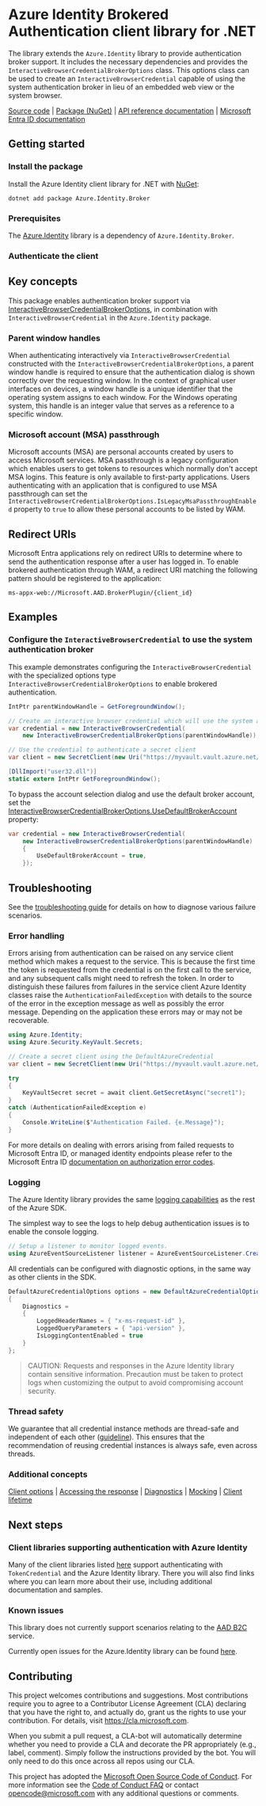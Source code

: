 # Azure Identity Brokered Authentication client library for .NET

The library extends the `Azure.Identity` library to provide authentication broker support. It includes the necessary dependencies and provides the `InteractiveBrowserCredentialBrokerOptions` class. This options class can be used to create an `InteractiveBrowserCredential` capable of using the system authentication broker in lieu of an embedded web view or the system browser.

[Source code][source] | [Package (NuGet)][package] | [API reference documentation][identity_api_docs] | [Microsoft Entra ID documentation][entraid_doc]

## Getting started

### Install the package

Install the Azure Identity client library for .NET with [NuGet][nuget]:

```dotnetcli
dotnet add package Azure.Identity.Broker
```

### Prerequisites

The [Azure.Identity][azure_identity] library is a dependency of `Azure.Identity.Broker`.

### Authenticate the client

## Key concepts

This package enables authentication broker support via [InteractiveBrowserCredentialBrokerOptions](https://learn.microsoft.com/dotnet/api/azure.identity.broker.interactivebrowsercredentialbrokeroptions), in combination with `InteractiveBrowserCredential` in the `Azure.Identity` package.

### Parent window handles

When authenticating interactively via `InteractiveBrowserCredential` constructed with the `InteractiveBrowserCredentialBrokerOptions`, a parent window handle is required to ensure that the authentication dialog is shown correctly over the requesting window. In the context of graphical user interfaces on devices, a window handle is a unique identifier that the operating system assigns to each window. For the Windows operating system, this handle is an integer value that serves as a reference to a specific window.

### Microsoft account (MSA) passthrough

Microsoft accounts (MSA) are personal accounts created by users to access Microsoft services. MSA passthrough is a legacy configuration which enables users to get tokens to resources which normally don't accept MSA logins. This feature is only available to first-party applications. Users authenticating with an application that is configured to use MSA passthrough can set the `InteractiveBrowserCredentialBrokerOptions.IsLegacyMsaPassthroughEnabled` property to `true` to allow these personal accounts to be listed by WAM.

## Redirect URIs

Microsoft Entra applications rely on redirect URIs to determine where to send the authentication response after a user has logged in. To enable brokered authentication through WAM, a redirect URI matching the following pattern should be registered to the application:

```
ms-appx-web://Microsoft.AAD.BrokerPlugin/{client_id}
```

## Examples

### Configure the `InteractiveBrowserCredential` to use the system authentication broker

This example demonstrates configuring the `InteractiveBrowserCredential` with the specialized options type `InteractiveBrowserCredentialBrokerOptions` to enable brokered authentication.

```C# Snippet:ConfigureInteractiveBrowserToUseBroker
IntPtr parentWindowHandle = GetForegroundWindow();

// Create an interactive browser credential which will use the system authentication broker
var credential = new InteractiveBrowserCredential(
    new InteractiveBrowserCredentialBrokerOptions(parentWindowHandle));

// Use the credential to authenticate a secret client
var client = new SecretClient(new Uri("https://myvault.vault.azure.net/"), credential);

[DllImport("user32.dll")]
static extern IntPtr GetForegroundWindow();
```

To bypass the account selection dialog and use the default broker account, set the [InteractiveBrowserCredentialBrokerOptions.UseDefaultBrokerAccount](https://learn.microsoft.com/dotnet/api/azure.identity.broker.interactivebrowsercredentialbrokeroptions) property:

```C# Snippet:ConfigureInteractiveBrowserToUseDefaultOsAccount
var credential = new InteractiveBrowserCredential(
    new InteractiveBrowserCredentialBrokerOptions(parentWindowHandle)
    {
        UseDefaultBrokerAccount = true,
    });
```

## Troubleshooting

See the [troubleshooting guide](https://github.com/Azure/azure-sdk-for-net/blob/main/sdk/identity/Azure.Identity/TROUBLESHOOTING.md) for details on how to diagnose various failure scenarios.

### Error handling

Errors arising from authentication can be raised on any service client method which makes a request to the service. This is because the first time the token is requested from the credential is on the first call to the service, and any subsequent calls might need to refresh the token. In order to distinguish these failures from failures in the service client Azure Identity classes raise the `AuthenticationFailedException` with details to the source of the error in the exception message as well as possibly the error message. Depending on the application these errors may or may not be recoverable.

``` c#
using Azure.Identity;
using Azure.Security.KeyVault.Secrets;

// Create a secret client using the DefaultAzureCredential
var client = new SecretClient(new Uri("https://myvault.vault.azure.net/"), new DefaultAzureCredential());

try
{
    KeyVaultSecret secret = await client.GetSecretAsync("secret1");
}
catch (AuthenticationFailedException e)
{
    Console.WriteLine($"Authentication Failed. {e.Message}");
}
```

For more details on dealing with errors arising from failed requests to Microsoft Entra ID, or managed identity endpoints please refer to the Microsoft Entra ID [documentation on authorization error codes][entraid_err_doc].

### Logging

The Azure Identity library provides the same [logging capabilities](https://github.com/Azure/azure-sdk-for-net/blob/main/sdk/core/Azure.Core/samples/Diagnostics.md#logging) as the rest of the Azure SDK.

The simplest way to see the logs to help debug authentication issues is to enable the console logging.

``` c#
// Setup a listener to monitor logged events.
using AzureEventSourceListener listener = AzureEventSourceListener.CreateConsoleLogger();
```

All credentials can be configured with diagnostic options, in the same way as other clients in the SDK.

``` c#
DefaultAzureCredentialOptions options = new DefaultAzureCredentialOptions()
{
    Diagnostics =
    {
        LoggedHeaderNames = { "x-ms-request-id" },
        LoggedQueryParameters = { "api-version" },
        IsLoggingContentEnabled = true
    }
};
```

> CAUTION: Requests and responses in the Azure Identity library contain sensitive information. Precaution must be taken to protect logs when customizing the output to avoid compromising account security.

### Thread safety

We guarantee that all credential instance methods are thread-safe and independent of each other ([guideline](https://azure.github.io/azure-sdk/dotnet_introduction.html#dotnet-service-methods-thread-safety)).
This ensures that the recommendation of reusing credential instances is always safe, even across threads.

### Additional concepts

[Client options](https://github.com/Azure/azure-sdk-for-net/blob/master/sdk/core/Azure.Core/README.md#configuring-service-clients-using-clientoptions) |
[Accessing the response](https://github.com/Azure/azure-sdk-for-net/blob/master/sdk/core/Azure.Core/README.md#accessing-http-response-details-using-responset) |
[Diagnostics](https://github.com/Azure/azure-sdk-for-net/blob/master/sdk/core/Azure.Core/samples/Diagnostics.md) |
[Mocking](https://github.com/Azure/azure-sdk-for-net/blob/master/sdk/core/Azure.Core/README.md#mocking) |
[Client lifetime](https://devblogs.microsoft.com/azure-sdk/lifetime-management-and-thread-safety-guarantees-of-azure-sdk-net-clients/)

## Next steps

### Client libraries supporting authentication with Azure Identity

Many of the client libraries listed [here](https://azure.github.io/azure-sdk/releases/latest/dotnet.html) support authenticating with `TokenCredential` and the Azure Identity library.
There you will also find links where you can learn more about their use, including additional documentation and samples.

### Known issues

This library does not currently support scenarios relating to the [AAD B2C](https://learn.microsoft.com/azure/active-directory-b2c/overview) service.

Currently open issues for the Azure.Identity library can be found [here](https://github.com/Azure/azure-sdk-for-net/issues?q=is%3Aissue+is%3Aopen+label%3AAzure.Identity).

## Contributing
This project welcomes contributions and suggestions. Most contributions require you to agree to a Contributor License Agreement (CLA) declaring that you have the right to, and actually do, grant us the rights to use your contribution. For details, visit https://cla.microsoft.com.

When you submit a pull request, a CLA-bot will automatically determine whether you need to provide a CLA and decorate the PR appropriately (e.g., label, comment). Simply follow the instructions provided by the bot. You will only need to do this once across all repos using our CLA.

This project has adopted the [Microsoft Open Source Code of Conduct][code_of_conduct]. For more information see the [Code of Conduct FAQ][code_of_conduct_faq] or contact opencode@microsoft.com with any additional questions or comments.

<!-- LINKS -->
[azure_sub]: https://azure.microsoft.com/free/dotnet/
[azure_identity]: https://github.com/Azure/azure-sdk-for-net/tree/main/sdk/identity/Azure.Identity/README.md
[source]: https://github.com/Azure/azure-sdk-for-net/tree/main/sdk/identity/Azure.Identity.Broker/src
[package]: https://www.nuget.org/packages/Azure.Identity.Broker
[entraid_doc]: https://learn.microsoft.com/entra/identity/
[entraid_err_doc]: https://learn.microsoft.com/entra/identity-platform/reference-error-codes
[code_of_conduct]: https://opensource.microsoft.com/codeofconduct/
[code_of_conduct_faq]: https://opensource.microsoft.com/codeofconduct/faq/
[nuget]: https://www.nuget.org/
[identity_api_docs]: https://learn.microsoft.com/dotnet/api/azure.identity?view=azure-dotnet
